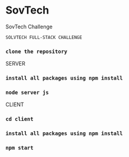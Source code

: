 # SovTech
SovTech Challenge


`SOLVTECH FULL-STACK CHALLENGE`

### `clone the repository`

SERVER

### `install all packages using npm install`

### `node server js`


CLIENT

### `cd client`

### `install all packages using npm install`

### `npm start`


